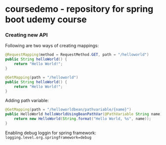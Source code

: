# coursedemo - repository for spring boot udemy course

### Creating new API

Following are two ways of creating mappings:

```java
@RequestMapping(method = RequestMethod.GET, path = "/helloworld")
public String helloWorld() {
    return "Hello World!";
}   
```

```java
@GetMapping(path = "/helloworld")
public String helloWorld() {
    return "Hello World!";
}
```

Adding path variable:
```java
@GetMapping(path = "/helloworldbean/pathvariable/{name}")
public HelloWorld helloWorldUsingBeanPathVar(@PathVariable String name) {
    return new HelloWorld(String.format("Hello World, %s", name));
}
```

Enabling debug loggin for spring framework:
`logging.level.org.springframework=debug`

